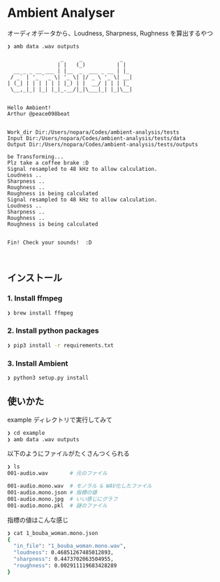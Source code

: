 
# Ambient Analyser
オーディオデータから、Loudness, Sharpness, Rughness を算出するやつ

```
❯ amb data .wav outputs

                 _     _            _   
                | |   (_)          | |  
  __ _ _ __ ___ | |__  _  ___ _ __ | |_ 
 / _` | '_ ` _ \| '_ \| |/ _ \ '_ \| __|
| (_| | | | | | | |_) | |  __/ | | | |_ 
 \__,_|_| |_| |_|_.__/|_|\___|_| |_|\__|


Hello Ambient!
Arthur @peace098beat


Work_dir Dir:/Users/nopara/Codes/ambient-analysis/tests
Input Dir:/Users/nopara/Codes/ambient-analysis/tests/data
Output Dir:/Users/nopara/Codes/ambient-analysis/tests/outputs

be Transforming... 
Plz take a coffee brake :D
Signal resampled to 48 kHz to allow calculation.
Loudness ..
Sharpness ..
Roughness ..
Roughness is being calculated
Signal resampled to 48 kHz to allow calculation.
Loudness ..
Sharpness ..
Roughness ..
Roughness is being calculated


Fin! Check your sounds!  :D



```

## インストール

### 1. Install ffmpeg

```sh
❯ brew install ffmpeg
```

### 2. Install python packages

```sh
❯ pip3 install -r requirements.txt
```

### 3. Install Ambient

```sh
❯ python3 setup.py install
```

## 使いかた

example ディレクトリで実行してみて

```sh
❯ cd example
❯ amb data .wav outputs
```

以下のようにファイルがたくさんつくられる

```sh
❯ ls
001-audio.wav 		# 元のファイル

001-audio.mono.wav	# モノラル & WAV化したファイル
001-audio.mono.json # 指標の値
001-audio.mono.jpg  # いい感じにグラフ
001-audio.mono.pkl	# 謎のファイル
```

指標の値はこんな感じ

```sh
❯ cat 1_bouba_woman.mono.json 
{
  "in_file": "1_bouba_woman.mono.wav",
  "loudness": 0.46851267485012893,
  "sharpness": 0.4473702063504955,
  "roughness": 0.002911119683428289
}
```
